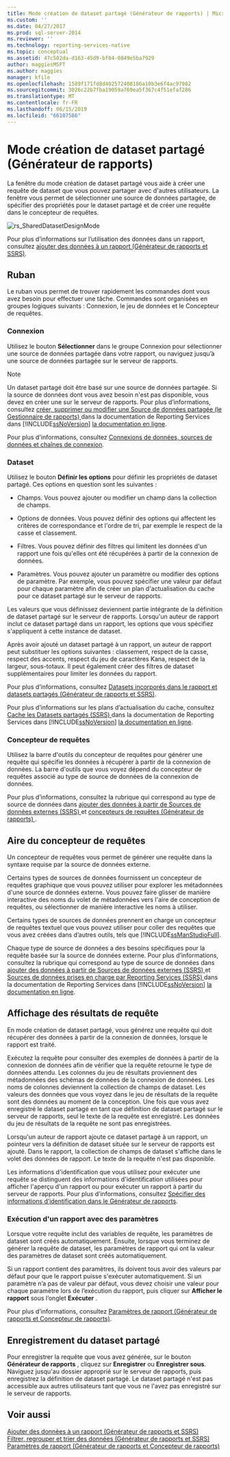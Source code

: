 ```yaml
---
title: Mode création de dataset partagé (Générateur de rapports) | Microsoft Docs
ms.custom: ''
ms.date: 04/27/2017
ms.prod: sql-server-2014
ms.reviewer: ''
ms.technology: reporting-services-native
ms.topic: conceptual
ms.assetid: 47c502da-d163-45d9-bf04-0849e5ba7929
author: maggiesMSFT
ms.author: maggies
manager: kfile
ms.openlocfilehash: 1589f171fd8d402572408186a10b3e6f4ac97982
ms.sourcegitcommit: 3026c22b7fba19059a769ea5f367c4f51efaf286
ms.translationtype: MT
ms.contentlocale: fr-FR
ms.lasthandoff: 06/15/2019
ms.locfileid: "66107586"
---
```

# <a name="shared-dataset-design-view-report-builder"></a>Mode création de dataset partagé (Générateur de rapports)
  La fenêtre du mode création de dataset partagé vous aide à créer une requête de dataset que vous pouvez partager avec d'autres utilisateurs. La fenêtre vous permet de sélectionner une source de données partagée, de spécifier des propriétés pour le dataset partagé et de créer une requête dans le concepteur de requêtes.  
  
 ![rs_SharedDatasetDesignMode](../media/rs-shareddatasetdesignmode.gif "rs_SharedDatasetDesignMode")  
  
 Pour plus d’informations sur l’utilisation des données dans un rapport, consultez [ajouter des données à un rapport &#40;Générateur de rapports et SSRS&#41;](../report-data/report-datasets-ssrs.md).  
  
##  <a name="Ribbon"></a> Ruban  
 Le ruban vous permet de trouver rapidement les commandes dont vous avez besoin pour effectuer une tâche. Commandes sont organisées en groupes logiques suivants : Connexion, le jeu de données et le Concepteur de requêtes.  
  
### <a name="connection"></a>Connexion  
 Utilisez le bouton **Sélectionner** dans le groupe Connexion pour sélectionner une source de données partagée dans votre rapport, ou naviguez jusqu’à une source de données partagée sur le serveur de rapports.  
  
> [!NOTE]  
>  Un dataset partagé doit être basé sur une source de données partagée. Si la source de données dont vous avez besoin n'est pas disponible, vous devez en créer une sur le serveur de rapports. Pour plus d’informations, consultez [créer, supprimer ou modifier une Source de données partagée &#40;le Gestionnaire de rapports&#41; ](../create-delete-or-modify-a-shared-data-source-report-manager.md) dans la documentation de Reporting Services dans [!INCLUDE[ssNoVersion](../../../includes/ssnoversion-md.md)] [la documentation en ligne](https://go.microsoft.com/fwlink/?linkid=121312).  
  
 Pour plus d'informations, consultez [Connexions de données, sources de données et chaînes de connexion](../data-connections-data-sources-and-connection-strings-in-report-builder.md).  
  
### <a name="dataset"></a>Dataset  
 Utilisez le bouton **Définir les options** pour définir les propriétés de dataset partagé. Ces options en question sont les suivantes :  
  
-   Champs. Vous pouvez ajouter ou modifier un champ dans la collection de champs.  
  
-   Options de données. Vous pouvez définir des options qui affectent les critères de correspondance et l'ordre de tri, par exemple le respect de la casse et classement.  
  
-   Filtres. Vous pouvez définir des filtres qui limitent les données d'un rapport une fois qu'elles ont été récupérées à partir de la connexion de données.  
  
-   Paramètres. Vous pouvez ajouter un paramètre ou modifier des options de paramètre. Par exemple, vous pouvez spécifier une valeur par défaut pour chaque paramètre afin de créer un plan d'actualisation du cache pour ce dataset partagé sur le serveur de rapports.  
  
 Les valeurs que vous définissez deviennent partie intégrante de la définition de dataset partagé sur le serveur de rapports. Lorsqu'un auteur de rapport inclut ce dataset partagé dans un rapport, les options que vous spécifiez s'appliquent à cette instance de dataset.  
  
 Après avoir ajouté un dataset partagé à un rapport, un auteur de rapport peut substituer les options suivantes : classement, respect de la casse, respect des accents, respect du jeu de caractères Kana, respect de la largeur, sous-totaux. Il peut également créer des filtres de dataset supplémentaires pour limiter les données du rapport.  
  
 Pour plus d’informations, consultez [Datasets incorporés dans le rapport et datasets partagés &#40;Générateur de rapports et SSRS&#41;](../report-data/report-embedded-datasets-and-shared-datasets-report-builder-and-ssrs.md).  
  
 Pour plus d’informations sur les plans d’actualisation du cache, consultez [Cache les Datasets partagés &#40;SSRS&#41; ](../report-server/cache-shared-datasets-ssrs.md) dans la documentation de Reporting Services dans [!INCLUDE[ssNoVersion](../../../includes/ssnoversion-md.md)] [la documentation en ligne](https://go.microsoft.com/fwlink/?linkid=121312).  
  
### <a name="query-designer"></a>Concepteur de requêtes  
 Utilisez la barre d'outils du concepteur de requêtes pour générer une requête qui spécifie les données à récupérer à partir de la connexion de données. La barre d'outils que vous voyez dépend du concepteur de requêtes associé au type de source de données de la connexion de données.  
  
 Pour plus d’informations, consultez la rubrique qui correspond au type de source de données dans [ajouter des données à partir de Sources de données externes &#40;SSRS&#41; ](../report-data/add-data-from-external-data-sources-ssrs.md) et [concepteurs de requêtes &#40;Générateur de rapports&#41; ](../query-designers-report-builder.md) .  
  

  
##  <a name="DesignSurface"></a> Aire du concepteur de requêtes  
 Un concepteur de requêtes vous permet de générer une requête dans la syntaxe requise par la source de données externe.  
  
 Certains types de sources de données fournissent un concepteur de requêtes graphique que vous pouvez utiliser pour explorer les métadonnées d'une source de données externe. Vous pouvez faire glisser de manière interactive des noms du volet de métadonnées vers l'aire de conception de requêtes, ou sélectionner de manière interactive les noms à utiliser.  
  
 Certains types de sources de données prennent en charge un concepteur de requêtes textuel que vous pouvez utiliser pour coller des requêtes que vous avez créées dans d’autres outils, tels que [!INCLUDE[ssManStudioFull](../../includes/ssmanstudiofull-md.md)].  
  
 Chaque type de source de données a des besoins spécifiques pour la requête basée sur la source de données externe. Pour plus d’informations, consultez la rubrique qui correspond au type de source de données dans [ajouter des données à partir de Sources de données externes &#40;SSRS&#41; ](../report-data/add-data-from-external-data-sources-ssrs.md) et [Sources de données prises en charge par Reporting Services &#40;SSRS&#41; ](../create-deploy-and-manage-mobile-and-paginated-reports.md) dans la documentation de Reporting Services dans [!INCLUDE[ssNoVersion](../../../includes/ssnoversion-md.md)] [la documentation en ligne](https://go.microsoft.com/fwlink/?linkid=121312).  
  

  
##  <a name="Results"></a> Affichage des résultats de requête  
 En mode création de dataset partagé, vous générez une requête qui doit récupérer des données à partir de la connexion de données, lorsque le rapport est traité.  
  
 Exécutez la requête pour consulter des exemples de données à partir de la connexion de données afin de vérifier que la requête retourne le type de données attendu. Les colonnes du jeu de résultats proviennent des métadonnées des schémas de données de la connexion de données. Les noms de colonnes deviennent la collection de champs de dataset. Les valeurs des données que vous voyez dans le jeu de résultats de la requête sont des données au moment de la conception. Une fois que vous avez enregistré le dataset partagé en tant que définition de dataset partagé sur le serveur de rapports, seul le texte de la requête est enregistré. Les données du jeu de résultats de la requête ne sont pas enregistrées.  
  
 Lorsqu'un auteur de rapport ajoute ce dataset partagé à un rapport, un pointeur vers la définition de dataset située sur le serveur de rapports est ajouté. Dans le rapport, la collection de champs de dataset s'affiche dans le volet des données de rapport. Le texte de la requête n'est pas disponible.  
  
 Les informations d'identification que vous utilisez pour exécuter une requête se distinguent des informations d'identification utilisées pour afficher l'aperçu d'un rapport ou pour exécuter un rapport à partir du serveur de rapports. Pour plus d’informations, consultez [Spécifier des informations d’identification dans le Générateur de rapports](../specify-credentials-in-report-builder.md).  
  
### <a name="running-a-report-with-parameters"></a>Exécution d'un rapport avec des paramètres  
 Lorsque votre requête inclut des variables de requête, les paramètres de dataset sont créés automatiquement. Ensuite, lorsque vous terminez de générer la requête de dataset, les paramètres de rapport qui ont la valeur des paramètres de dataset sont créés automatiquement.  
  
 Si un rapport contient des paramètres, ils doivent tous avoir des valeurs par défaut pour que le rapport puisse s'exécuter automatiquement. Si un paramètre n’a pas de valeur par défaut, vous devez choisir une valeur pour chaque paramètre lors de l’exécution du rapport, puis cliquer sur **Afficher le rapport** sous l’onglet **Exécuter** .  
  
 Pour plus d’informations, consultez [Paramètres de rapport &#40;Générateur de rapports et Concepteur de rapports&#41;](../report-design/report-parameters-report-builder-and-report-designer.md).  
  

  
##  <a name="Save"></a> Enregistrement du dataset partagé  
 Pour enregistrer la requête que vous avez générée, sur le bouton **Générateur de rapports** , cliquez sur **Enregistrer** ou **Enregistrer sous**. Naviguez jusqu'au dossier approprié sur le serveur de rapports, puis enregistrez la définition de dataset partagé. Le dataset partagé n'est pas accessible aux autres utilisateurs tant que vous ne l'avez pas enregistré sur le serveur de rapports.  
  

  
## <a name="see-also"></a>Voir aussi  
 [Ajouter des données à un rapport &#40;Générateur de rapports et SSRS&#41;](../report-data/report-datasets-ssrs.md)   
 [Filtrer, regrouper et trier des données &#40;Générateur de rapports et SSRS&#41;](../report-design/filter-group-and-sort-data-report-builder-and-ssrs.md)   
 [Paramètres de rapport &#40;Générateur de rapports et Concepteur de rapports&#41;](../report-design/report-parameters-report-builder-and-report-designer.md)  
  
  
